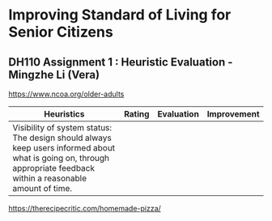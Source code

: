 # Improving Standard of Living for Senior Citizens
## DH110 Assignment 1 : Heuristic Evaluation - Mingzhe Li (Vera)






https://www.ncoa.org/older-adults

| Heuristics | Rating | Evaluation | Improvement |
| ---------- | ------ | ---------- | ----------- |
| Visibility of system status: The design should always keep users informed about what is going on, through appropriate feedback within a reasonable amount of time. | 












https://therecipecritic.com/homemade-pizza/
